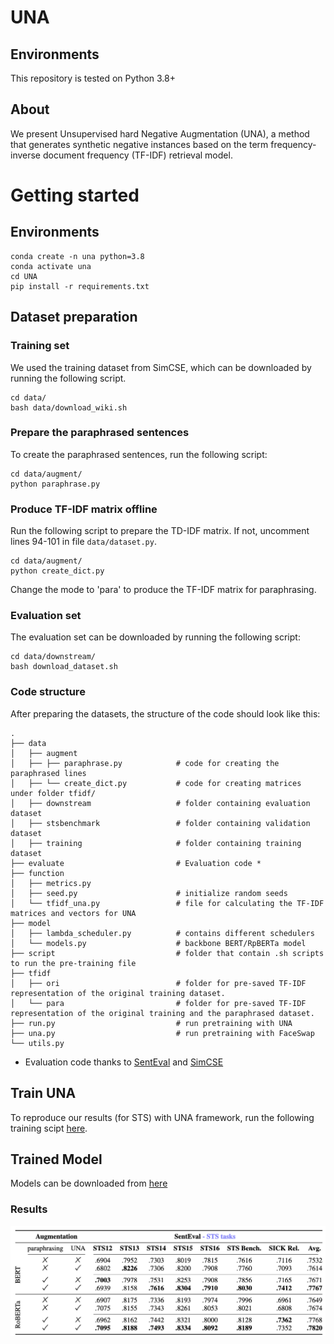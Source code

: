 # UNA

## Environments
This repository is tested on Python 3.8+

## About
We present Unsupervised hard Negative Augmentation (UNA), a method that generates synthetic negative instances based on the term frequency-inverse document frequency (TF-IDF) retrieval model.

# Getting started

## Environments

```
conda create -n una python=3.8
conda activate una
cd UNA
pip install -r requirements.txt
```

## Dataset preparation

### Training set
We used the training dataset from SimCSE, which can be downloaded by running the following script.
```
cd data/
bash data/download_wiki.sh
```

### Prepare the paraphrased sentences
To create the paraphrased sentences, run the following script:
```
cd data/augment/
python paraphrase.py
```

### Produce TF-IDF matrix offline 
Run the following script to prepare the TD-IDF matrix. If not, uncomment lines 94-101 in file `data/dataset.py`.
```
cd data/augment/
python create_dict.py
```
Change the mode to 'para' to produce the TF-IDF matrix for paraphrasing.

### Evaluation set
The evaluation set can be downloaded by running the following script:
```
cd data/downstream/
bash download_dataset.sh
```

### Code structure
After preparing the datasets, the structure of the code should look like this:


```
.
├── data  
│   ├── augment                      
│   ├── ├── paraphrase.py            # code for creating the paraphrased lines
│   ├── └── create_dict.py           # code for creating matrices under folder tfidf/
│   ├── downstream                   # folder containing evaluation dataset
│   ├── stsbenchmark                 # folder containing validation dataset
│   ├── training                     # folder containing training dataset
├── evaluate                         # Evaluation code *
├── function   
│   ├── metrics.py
│   ├── seed.py                      # initialize random seeds
│   └── tfidf_una.py                 # file for calculating the TF-IDF matrices and vectors for UNA
├── model 			
│   ├── lambda_scheduler.py          # contains different schedulers             
│   └── models.py                    # backbone BERT/RpBERTa model  
├── script                           # folder that contain .sh scripts to run the pre-training file
├── tfidf
│   ├── ori                          # folder for pre-saved TF-IDF representation of the original training dataset.
│   └── para                         # folder for pre-saved TF-IDF representation of the original training and the paraphrased dataset.
├── run.py                           # run pretraining with UNA
├── una.py                           # run pretraining with FaceSwap
└── utils.py
```
* Evaluation code thanks to [SentEval](https://github.com/facebookresearch/SentEval) and [SimCSE](https://github.com/princeton-nlp/SimCSE)

## Train UNA

To reproduce our results (for STS) with UNA framework, run the following training scipt [here](https://github.com/ClaudiaShu/UNA/tree/main/script).

## Trained Model

Models can be downloaded from [here](https://drive.google.com/drive/folders/1INk_txCPAtTHgsegP1b6cb97Xt_ITo5a)

### Results

<img src=misc/table.png>

